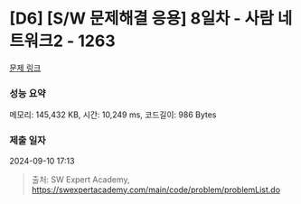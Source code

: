 # [D6] [S/W 문제해결 응용] 8일차 - 사람 네트워크2 - 1263 

[문제 링크](https://swexpertacademy.com/main/code/problem/problemDetail.do?contestProbId=AV18P2B6Iu8CFAZN) 

### 성능 요약

메모리: 145,432 KB, 시간: 10,249 ms, 코드길이: 986 Bytes

### 제출 일자

2024-09-10 17:13



> 출처: SW Expert Academy, https://swexpertacademy.com/main/code/problem/problemList.do